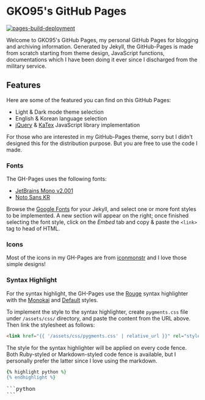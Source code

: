 # GKO95's GitHub Pages
[![pages-build-deployment](https://github.com/GKO95/GKO95.github.io/actions/workflows/pages/pages-build-deployment/badge.svg?branch=master)](https://github.com/GKO95/GKO95.github.io/actions/workflows/pages/pages-build-deployment)

Welcome to GKO95's GitHub Pages, my personal GitHub Pages for blogging and archiving information. Generated by Jekyll, the GitHub-Pages is made from scratch starting from theme design, JavaScript functions, documentations which I have been doing it ever since I discharged from the military service.

## Features
Here are some of the featured you can find on this GitHub Pages:
* Light & Dark mode theme selection
* English & Korean language selection
* [jQuery](https://jquery.com/) & [KaTex](https://katex.org/) JavaScript library implementation

For those who are interested in my GitHub-Pages theme, sorry but I didn't designed this for the distribution purpose. But you are free to use the code I made.

### Fonts
The GH-Pages uses the following fonts:
* [JetBrains Mono v2.001](https://www.jetbrains.com/lp/mono/)
* [Noto Sans KR](https://fonts.google.com/specimen/Noto+Sans+KR)

Browse the [Google Fonts](https://fonts.google.com/) for your Jekyll, and select one or more font styles to be implemented. A new section will appear on the right; once finished selecting the font style, click on the *Embed* tab and copy & paste the `<link>` tag to head of HTML.

### Icons
Most of the icons in my GH-Pages are from [iconmonstr](https://iconmonstr.com/) and I love those simple designs!

### Syntax Highlight
For the syntax highlight, the GH-Pages use the [Rouge](http://rouge.jneen.net/) syntax highlighter with the [Monokai](https://raw.githubusercontent.com/jwarby/pygments-css/master/monokai.css) and [Default](https://raw.githubusercontent.com/jwarby/pygments-css/master/default.css) styles.

To implement the style to the syntax highlighter, create `pygments.css` file under `/assets/css/` directory, and paste the content from the URL above. Then link the stylesheet as follows:

```html
<link href="{{ '/assets/css/pygments.css' | relative_url }}" rel="stylesheet">
```

The style for the syntax highlighter will be applied on every code fence. Both Ruby-styled or Markdown-styled code fence is available, but I personally prefer the latter since I love using the markdown.

```ruby
{% highlight python %}
{% endhighlight %}
```

<pre>
```python
```
</pre>
